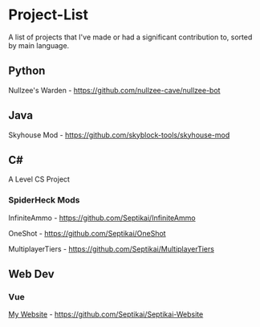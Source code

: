 # Project-List
A list of projects that I've made or had a significant contribution to, sorted by main language.


## Python
Nullzee's Warden - https://github.com/nullzee-cave/nullzee-bot

## Java
Skyhouse Mod - https://github.com/skyblock-tools/skyhouse-mod

## C#
A Level CS Project

### SpiderHeck Mods
InfiniteAmmo - https://github.com/Septikai/InfiniteAmmo

OneShot - https://github.com/Septikai/OneShot

MultiplayerTiers - https://github.com/Septikai/MultiplayerTiers

## Web Dev
### Vue
[My Website](https://septikai.me) - https://github.com/Septikai/Septikai-Website



